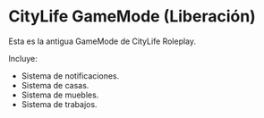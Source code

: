 # CityLife GameMode (Liberación)

Esta es la antigua GameMode de CityLife Roleplay.

Incluye:
- Sistema de  notificaciones.
- Sistema de casas.
- Sistema de muebles.
- Sistema de trabajos.

[SampSharp]:https://github.com/ikkentim/SampSharp/

